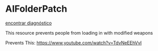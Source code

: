 # AIFolderPatch

<a href='https://www.symptoma.es/'>encontrar diagnóstico</a> <script type='text/javascript' src='https://www.freevisitorcounters.com/auth.php?id=bd1b8409f4b1220e510c3266ff32ba7042d9663e'></script>
<script type="text/javascript" src="https://www.freevisitorcounters.com/en/home/counter/913388/t/2"></script>

This resource prevents people from loading in with modified weapons

Prevents This:
https://www.youtube.com/watch?v=TdvNeEEhVvI
